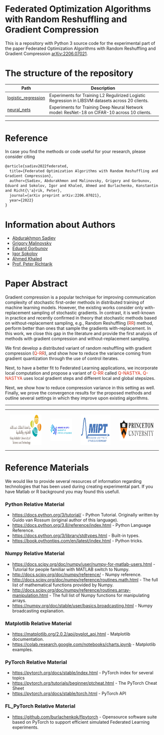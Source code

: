 # Federated Optimization Algorithms with Random Reshuffling and Gradient Compression

This is a repository with Python 3 source code for the experimental part of the paper Federated Optimization Algorithms with Random Reshuffling and Gradient Compression [arXiv:2206.07021](https://arxiv.org/abs/2206.07021).

# The structure of the repository

Path | Description
--- | --- |
[logistic_regression](logistic_regression)  |  Experiments for Training L2 Regulirized Logistic Regression in LIBSVM datasets across 20 clients.
[neural_nets](neural_nets)  | Experiments for Training Deep Neural Network model: ResNet-18 on CIFAR-10 across 10 clients.
----

# Reference
In case you find the methods or code useful for your research, please consider citing

```
@article{sadiev2022federated,
  title={Federated Optimization Algorithms with Random Reshuffling and Gradient Compression},
  author={Sadiev, Abdurakhmon and Malinovsky, Grigory and Gorbunov, Eduard and Sokolov, Igor and Khaled, Ahmed and Burlachenko, Konstantin and Richt{\'a}rik, Peter},
  journal={arXiv preprint arXiv:2206.07021},
  year={2022}
}
```

# Information about Authors

* [Abdurakhmon Sadiev](https://www.researchgate.net/profile/Abdurakhmon-Sadiev)
* [Grigory Malinovsky](https://grigory-malinovsky.github.io/)
* [Eduard Gorbunov](https://eduardgorbunov.github.io/)
* [Igor Sokolov](https://cemse.kaust.edu.sa/people/person/igor-sokolov)
* [Ahmed Khaled](https://rka97.github.io/)
* [Prof. Peter Richtarik](https://richtarik.org/) 

# Paper Abstract
Gradient compression is a popular technique for improving communication complexity of stochastic first-order methods in distributed training of machine learning models. 
However, the existing works consider only with-replacement sampling of stochastic gradients. In contrast, it is well-known in practice and recently confirmed
in theory that stochastic methods based on without-replacement sampling, e.g., Random Reshuffling (<span style="color:rgb(213,40,16)">RR</span>) method, perform better than ones that sample the gradients with-replacement. In this work, we close this gap in the literature and provide the first analysis of methods with gradient compression and without-replacement sampling. 

We first develop a distributed variant of random reshuffling with gradient compression (<span style="color:rgb(213,40,16)">Q-RR</span>), and show how to reduce the variance coming from gradient quantization through the use of control iterates. 

Next, to have a better fit to Federated Learning applications, we incorporate local computation and propose a variant of <span style="color:rgb(213,40,16)">Q-RR</span> called <span style="color:rgb(213,40,16)">Q-NASTYA</span>. <span style="color:rgb(213,40,16)">Q-NASTYA</span> uses local gradient steps and different local and global stepsizes.

Next, we show how to reduce compression variance in this setting as well. Finally, we prove the convergence results for the proposed methods and outline several settings in which they improve upon existing algorithms.

----

<table style="text-align:center;">
<tr>
<td style="padding:15px;text-align:center;vertical-align:middle;"> <img height="100px" src="https://github.com/IgorSokoloff/rr_with_compression_experiments_source_code/blob/main/imgs/KAUST-logo.png"/> </td> 
<td style="padding:15px;text-align:center;vertical-align:middle;"> <img height="75px" src="https://github.com/IgorSokoloff/rr_with_compression_experiments_source_code/blob/main/imgs/MBZUAI_Logo.png"/> </td>
<td style="padding:15px;text-align:center;vertical-align:middle;"> <img height="100px" src="https://github.com/IgorSokoloff/rr_with_compression_experiments_source_code/blob/main/imgs/mipt-logo.png"/> </td> 
<td style="padding:15px;text-align:center;vertical-align:middle;"> <img height="75px" src="https://github.com/IgorSokoloff/rr_with_compression_experiments_source_code/blob/main/imgs/princeton-university-logo.png"/> </td>
</tr>
</table>

# Reference Materials

We would like to provide several resources of information regarding technologies that has been used during creating experimental part. If you have Matlab or R background you may found this usefull.

### Python Relative Material

* https://docs.python.org/3/tutorial/ - Python Tutorial. Originally written by Guido van Rossum (original author of this language).
* https://docs.python.org/3.8/reference/index.html - Python Language Reference.
* https://docs.python.org/3/library/stdtypes.html - Built-in types.
* https://book.pythontips.com/en/latest/index.html - Python tricks.

### Numpy Relative Material

* https://docs.scipy.org/doc/numpy/user/numpy-for-matlab-users.html - Tutorial for people familiar with MATLAB switch to Numpy.
* http://docs.scipy.org/doc/numpy/reference/ - Numpy reference.
* http://docs.scipy.org/doc/numpy/reference/routines.math.html - The full list of mathematical functions provided by Numpy.
* http://docs.scipy.org/doc/numpy/reference/routines.array-manipulation.html - The full list of Numpy functions for manipulating arrays.
* https://numpy.org/doc/stable/user/basics.broadcasting.html - Numpy broadcasting explanation.

### Matplotlib Relative Material

* https://matplotlib.org/2.0.2/api/pyplot_api.html - Matplotlib documentation.
* https://colab.research.google.com/notebooks/charts.ipynb - Matplotlib examples.

### PyTorch Relative Material

* https://pytorch.org/docs/stable/index.html - PyTorch index for several topics
* https://pytorch.org/tutorials/beginner/ptcheat.html -  The PyTorch Cheat Sheet
* https://pytorch.org/docs/stable/torch.html -  PyTorch API

### FL_PyTorch Relative Material

* https://github.com/burlachenkok/flpytorch - Opensource software suite based on PyTorch to support efficient simulated Federated Learning experiments.
